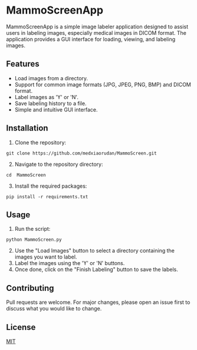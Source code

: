 # MammoScreenApp

MammoScreenApp is a simple image labeler application designed to assist users in labeling images, especially medical images in DICOM format. The application provides a GUI interface for loading, viewing, and labeling images.

## Features

- Load images from a directory.
- Support for common image formats (JPG, JPEG, PNG, BMP) and DICOM format.
- Label images as 'Y' or 'N'.
- Save labeling history to a file.
- Simple and intuitive GUI interface.

## Installation

1. Clone the repository:
```
git clone https://github.com/medxiaorudan/MammoScreen.git
```
2. Navigate to the repository directory:
```
cd  MammoScreen
```
3. Install the required packages:
```
pip install -r requirements.txt
```

## Usage

1. Run the script:
```
python MammoScreen.py
```

2. Use the "Load Images" button to select a directory containing the images you want to label.
3. Label the images using the 'Y' or 'N' buttons.
4. Once done, click on the "Finish Labeling" button to save the labels.

## Contributing

Pull requests are welcome. For major changes, please open an issue first to discuss what you would like to change.

## License

[MIT](https://choosealicense.com/licenses/mit/)
